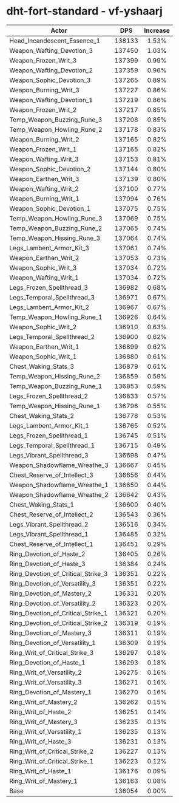 # dht-fort-standard - vf-yshaarj
| Actor | DPS | Increase |
|---|:---:|:---:|
|Head_Incandescent_Essence_1|138133|1.53%|
|Weapon_Wafting_Devotion_3|137450|1.03%|
|Weapon_Frozen_Writ_3|137399|0.99%|
|Weapon_Wafting_Devotion_2|137359|0.96%|
|Weapon_Sophic_Devotion_3|137265|0.89%|
|Weapon_Burning_Writ_3|137227|0.86%|
|Weapon_Wafting_Devotion_1|137219|0.86%|
|Weapon_Frozen_Writ_2|137217|0.85%|
|Temp_Weapon_Buzzing_Rune_3|137208|0.85%|
|Temp_Weapon_Howling_Rune_2|137178|0.83%|
|Weapon_Burning_Writ_2|137165|0.82%|
|Weapon_Frozen_Writ_1|137165|0.82%|
|Weapon_Wafting_Writ_3|137153|0.81%|
|Weapon_Sophic_Devotion_2|137144|0.80%|
|Weapon_Earthen_Writ_3|137139|0.80%|
|Weapon_Wafting_Writ_2|137100|0.77%|
|Weapon_Burning_Writ_1|137094|0.76%|
|Weapon_Sophic_Devotion_1|137075|0.75%|
|Temp_Weapon_Howling_Rune_3|137069|0.75%|
|Temp_Weapon_Buzzing_Rune_2|137065|0.74%|
|Temp_Weapon_Hissing_Rune_3|137064|0.74%|
|Legs_Lambent_Armor_Kit_3|137061|0.74%|
|Weapon_Earthen_Writ_2|137053|0.73%|
|Weapon_Sophic_Writ_3|137034|0.72%|
|Weapon_Wafting_Writ_1|137034|0.72%|
|Legs_Frozen_Spellthread_3|136982|0.68%|
|Legs_Temporal_Spellthread_3|136971|0.67%|
|Legs_Lambent_Armor_Kit_2|136967|0.67%|
|Temp_Weapon_Howling_Rune_1|136926|0.64%|
|Weapon_Sophic_Writ_2|136910|0.63%|
|Legs_Temporal_Spellthread_2|136900|0.62%|
|Weapon_Earthen_Writ_1|136899|0.62%|
|Weapon_Sophic_Writ_1|136880|0.61%|
|Chest_Waking_Stats_3|136879|0.61%|
|Temp_Weapon_Hissing_Rune_2|136859|0.59%|
|Temp_Weapon_Buzzing_Rune_1|136853|0.59%|
|Legs_Frozen_Spellthread_2|136833|0.57%|
|Temp_Weapon_Hissing_Rune_1|136796|0.55%|
|Chest_Waking_Stats_2|136778|0.53%|
|Legs_Lambent_Armor_Kit_1|136765|0.52%|
|Legs_Frozen_Spellthread_1|136745|0.51%|
|Legs_Temporal_Spellthread_1|136715|0.49%|
|Legs_Vibrant_Spellthread_3|136698|0.47%|
|Weapon_Shadowflame_Wreathe_3|136667|0.45%|
|Chest_Reserve_of_Intellect_3|136656|0.44%|
|Weapon_Shadowflame_Wreathe_1|136650|0.44%|
|Weapon_Shadowflame_Wreathe_2|136642|0.43%|
|Chest_Waking_Stats_1|136600|0.40%|
|Chest_Reserve_of_Intellect_2|136543|0.36%|
|Legs_Vibrant_Spellthread_2|136516|0.34%|
|Legs_Vibrant_Spellthread_1|136485|0.32%|
|Chest_Reserve_of_Intellect_1|136451|0.29%|
|Ring_Devotion_of_Haste_2|136405|0.26%|
|Ring_Devotion_of_Haste_3|136384|0.24%|
|Ring_Devotion_of_Critical_Strike_3|136351|0.22%|
|Ring_Devotion_of_Versatility_3|136351|0.22%|
|Ring_Devotion_of_Mastery_2|136331|0.20%|
|Ring_Devotion_of_Versatility_2|136323|0.20%|
|Ring_Devotion_of_Critical_Strike_1|136321|0.20%|
|Ring_Devotion_of_Critical_Strike_2|136319|0.19%|
|Ring_Devotion_of_Mastery_3|136311|0.19%|
|Ring_Devotion_of_Versatility_1|136309|0.19%|
|Ring_Writ_of_Critical_Strike_3|136297|0.18%|
|Ring_Devotion_of_Haste_1|136293|0.18%|
|Ring_Writ_of_Versatility_2|136275|0.16%|
|Ring_Writ_of_Versatility_3|136271|0.16%|
|Ring_Devotion_of_Mastery_1|136270|0.16%|
|Ring_Writ_of_Mastery_2|136262|0.15%|
|Ring_Writ_of_Haste_2|136251|0.14%|
|Ring_Writ_of_Mastery_3|136235|0.13%|
|Ring_Writ_of_Versatility_1|136235|0.13%|
|Ring_Writ_of_Haste_3|136231|0.13%|
|Ring_Writ_of_Critical_Strike_2|136227|0.13%|
|Ring_Writ_of_Critical_Strike_1|136223|0.12%|
|Ring_Writ_of_Haste_1|136176|0.09%|
|Ring_Writ_of_Mastery_1|136163|0.08%|
|Base|136054|0.00%|

